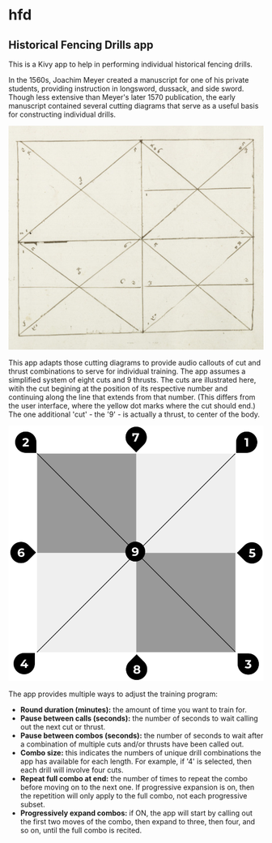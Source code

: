 # hfd
## Historical Fencing Drills app

This is a Kivy app to help in performing individual historical fencing drills.

In the 1560s, Joachim Meyer created a manuscript for one of his private students, 
providing instruction in longsword, dussack, and side sword. Though less extensive 
than Meyer's later 1570 publication, the early manuscript contained several cutting 
diagrams that serve as a useful basis for constructing individual drills.

![Image from Meyer's manuscript.](assets/images/meyer_ms.jpg)

This app adapts those cutting diagrams to provide audio callouts of cut and 
thrust combinations to serve for individual training. The app assumes a 
simplified system of eight cuts and 9 thrusts. The cuts are illustrated here, 
witih the cut begining at the position of its respective number and continuing 
along the line that extends from that number. (This differs from the user interface, 
where the yellow dot marks where the cut should end.) The one additional 'cut' - 
the '9' - is actually a thrust, to center of the body.

![Cut patterns.](<assets/images/cut_patterns.png?>)


The app provides multiple ways to adjust the training program:

 - **Round duration (minutes):** the amount of time you want to train for.
 - **Pause between calls (seconds):** the number of seconds to wait calling 
   out the next cut or thrust.
 - **Pause between combos (seconds):** the number of seconds to wait after a 
   combination of multiple cuts and/or thrusts have been called out.
 - **Combo size:** this indicates the numbers of unique drill combinations the 
   app has available for each length. For example, if '4' is selected, then each 
   drill will involve four cuts.
 - **Repeat full combo at end:** the number of times to repeat the combo before 
   moving on to the next one. If progressive expansion is on, then the repetition 
   will only apply to the full combo, not each progressive subset.
 - **Progressively expand combos:** if ON, the app will start by calling out 
   the first two moves of the combo, then expand to three, then four, and so on, 
   until the full combo is recited.
